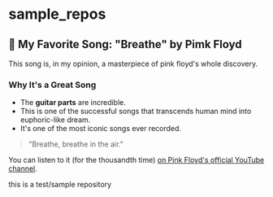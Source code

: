 # sample_repos
## 🎤 My Favorite Song: "Breathe" by Pimk Floyd

This song is, in my opinion, a masterpiece of pink floyd's whole discovery.

### Why It's a Great Song
* The **guitar parts** are incredible.
* This is one of the successful songs that transcends human mind into euphoric-like dream. 
* It's one of the most iconic songs ever recorded.

> "Breathe, breathe in the air."

You can listen to it (for the thousandth time) [on Pink Floyd's official YouTube channel](https://www.youtube.com/watch?v=jcz0YxYl6Ac).

this is a test/sample repository 
